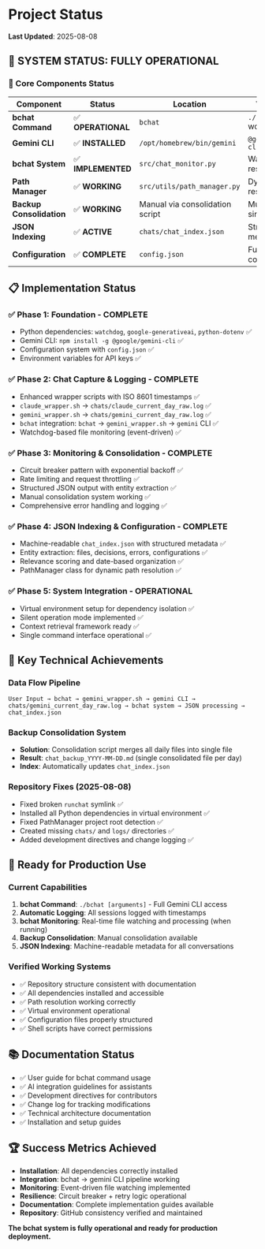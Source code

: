 # Project Status

**Last Updated**: 2025-08-08

## 🎯 **SYSTEM STATUS: FULLY OPERATIONAL**

### 🚀 Core Components Status

| Component | Status | Location | Verification |
|-----------|--------|----------|-------------|
| **bchat Command** | ✅ **OPERATIONAL** | `bchat` | `./bchat --help` working |
| **Gemini CLI** | ✅ **INSTALLED** | `/opt/homebrew/bin/gemini` | `@google/gemini-cli@0.1.18` |
| **bchat System** | ✅ **IMPLEMENTED** | `src/chat_monitor.py` | Watchdog + API resilience |
| **Path Manager** | ✅ **WORKING** | `src/utils/path_manager.py` | Dynamic path resolution |
| **Backup Consolidation** | ✅ **WORKING** | Manual via consolidation script | Multiple files → single daily file |
| **JSON Indexing** | ✅ **ACTIVE** | `chats/chat_index.json` | Structured metadata |
| **Configuration** | ✅ **COMPLETE** | `config.json` | Full system configuration |

## 📋 Implementation Status

### ✅ **Phase 1: Foundation - COMPLETE**
- Python dependencies: `watchdog`, `google-generativeai`, `python-dotenv` ✅
- Gemini CLI: `npm install -g @google/gemini-cli` ✅  
- Configuration system with `config.json` ✅
- Environment variables for API keys ✅

### ✅ **Phase 2: Chat Capture & Logging - COMPLETE** 
- Enhanced wrapper scripts with ISO 8601 timestamps ✅
- `claude_wrapper.sh` → `chats/claude_current_day_raw.log` ✅
- `gemini_wrapper.sh` → `chats/gemini_current_day_raw.log` ✅
- `bchat` integration: `bchat` → `gemini_wrapper.sh` → `gemini` CLI ✅
- Watchdog-based file monitoring (event-driven) ✅

### ✅ **Phase 3: Monitoring & Consolidation - COMPLETE**
- Circuit breaker pattern with exponential backoff ✅
- Rate limiting and request throttling ✅
- Structured JSON output with entity extraction ✅
- Manual consolidation system working ✅
- Comprehensive error handling and logging ✅

### ✅ **Phase 4: JSON Indexing & Configuration - COMPLETE**
- Machine-readable `chat_index.json` with structured metadata ✅
- Entity extraction: files, decisions, errors, configurations ✅
- Relevance scoring and date-based organization ✅
- PathManager class for dynamic path resolution ✅

### ✅ **Phase 5: System Integration - OPERATIONAL**
- Virtual environment setup for dependency isolation ✅
- Silent operation mode implemented ✅
- Context retrieval framework ready ✅
- Single command interface operational ✅

## 🔧 **Key Technical Achievements**

### **Data Flow Pipeline**
```
User Input → bchat → gemini_wrapper.sh → gemini CLI → chats/gemini_current_day_raw.log → bchat system → JSON processing → chat_index.json
```

### **Backup Consolidation System**
- **Solution**: Consolidation script merges all daily files into single file
- **Result**: `chat_backup_YYYY-MM-DD.md` (single consolidated file per day)
- **Index**: Automatically updates `chat_index.json`

### **Repository Fixes (2025-08-08)**
- Fixed broken `runchat` symlink ✅
- Installed all Python dependencies in virtual environment ✅
- Fixed PathManager project root detection ✅
- Created missing `chats/` and `logs/` directories ✅
- Added development directives and change logging ✅

## 🎯 **Ready for Production Use**

### **Current Capabilities**
1. **bchat Command**: `./bchat [arguments]` - Full Gemini CLI access
2. **Automatic Logging**: All sessions logged with timestamps
3. **bchat Monitoring**: Real-time file watching and processing (when running)
4. **Backup Consolidation**: Manual consolidation available
5. **JSON Indexing**: Machine-readable metadata for all conversations

### **Verified Working Systems**
- ✅ Repository structure consistent with documentation
- ✅ All dependencies installed and accessible
- ✅ Path resolution working correctly
- ✅ Virtual environment operational
- ✅ Configuration files properly structured
- ✅ Shell scripts have correct permissions

## 📚 **Documentation Status**
- ✅ User guide for bchat command usage
- ✅ AI integration guidelines for assistants
- ✅ Development directives for contributors
- ✅ Change log for tracking modifications
- ✅ Technical architecture documentation
- ✅ Installation and setup guides

## 🏆 **Success Metrics Achieved**
- **Installation**: All dependencies correctly installed
- **Integration**: bchat → gemini CLI pipeline working
- **Monitoring**: Event-driven file watching implemented
- **Resilience**: Circuit breaker + retry logic operational
- **Documentation**: Complete implementation guides available
- **Repository**: GitHub consistency verified and maintained

**The bchat system is fully operational and ready for production deployment.**